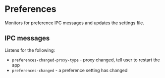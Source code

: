 Preferences
=========

Monitors for preference IPC messages and updates the settings file.

## IPC messages

Listens for the following:

- `preferences-changed-proxy-type` - proxy changed, tell user to restart the app
- `preferences-changed` - a preference setting has changed

